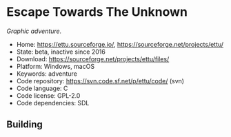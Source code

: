 # Escape Towards The Unknown

_Graphic adventure._

- Home: https://ettu.sourceforge.io/, https://sourceforge.net/projects/ettu/
- State: beta, inactive since 2016
- Download: https://sourceforge.net/projects/ettu/files/
- Platform: Windows, macOS
- Keywords: adventure
- Code repository: https://svn.code.sf.net/p/ettu/code/ (svn)
- Code language: C
- Code license: GPL-2.0
- Code dependencies: SDL

## Building


